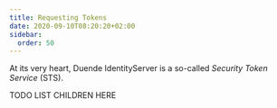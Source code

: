 ```yaml
---
title: Requesting Tokens
date: 2020-09-10T08:20:20+02:00
sidebar:
  order: 50
---
```



At its very heart, Duende IdentityServer is a so-called *Security Token Service* (STS).

TODO LIST CHILDREN HERE

